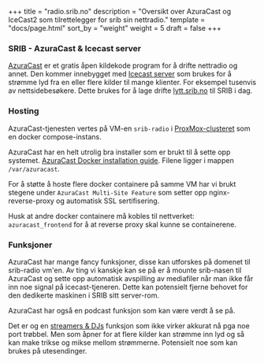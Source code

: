 +++
title = "radio.srib.no"
description = "Oversikt over AzuraCast og IceCast2 som tilrettelegger for srib sin nettradio."
template = "docs/page.html"
sort_by = "weight"
weight = 5
draft = false
+++

### SRIB - AzuraCast & Icecast server

[AzuraCast](https://docs.azuracast.com/en/home) er et gratis åpen kildekode
program for å drifte nettradio og annet. Den kommer innebygget med
[Icecast server](https://icecast.org/) som brukes for å strømme lyd fra en eller
flere kilder til mange klienter. For eksempel tusenvis av nettsidebesøkere.
Dette brukes for å lage drifte [lytt.srib.no](lytt.srib.no) til SRIB i dag.

### Hosting

AzuraCast-tjenesten vertes på VM-en `srib-radio` i
[ProxMox-clusteret](/docs/maskiner/bolivar-skaftetrynet-pluto-cluster) som en
docker compose-instans.

AzuraCast har en helt utrolig bra installer som er brukt til å sette opp
systemet.
[AzuraCast Docker installation guide](https://docs.azuracast.com/en/administration/docker/multi-site-installation).
Filene ligger i mappen `/var/azuracast`.

For å støtte å hoste flere docker containere på samme VM har vi brukt stegene
under `AzuraCast Multi-Site Feature` som setter opp nginx-reverse-proxy og
automatisk SSL sertifisering.

Husk at andre docker containere må kobles til nettverket: `azuracast_frontend`
for å at reverse proxy skal kunne se containerene.

### Funksjoner

AzuraCast har mange fancy funksjoner, disse kan utforskes på domenet til
srib-radio vm'en. Av ting vi kanskje kan se på er å mounte srib-nasen til
AzuraCast og sette opp automatisk avspilling av mediafiler når man ikke får inn
noe signal på icecast-tjeneren. Dette kan potensielt fjerne behovet for den
dedikerte maskinen i SRIB sitt server-rom.

AzuraCast har også en podcast funksjon som kan være verdt å se på.

Det er og en
[streamers & DJs](https://docs.azuracast.com/en/user-guide/streamers-and-djs)
funksjon som ikke virker akkurat nå pga noe port trøbbel. Men som åpner for at
flere kilder kan strømme inn lyd og så kan make trikse og mikse mellom
strømmerne. Potensielt noe som kan brukes på utesendinger.
